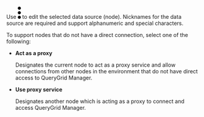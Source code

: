 Use ![kebab menu](Images/zsz1597101912145.svg) to edit the selected data source (node). Nicknames for the data source are required and support alphanumeric and special characters.

To support nodes that do not have a direct connection, select one of the following:

-   **Act as a proxy**

    Designates the current node to act as a proxy service and allow connections from other nodes in the environment that do not have direct access to QueryGrid Manager.


-   **Use proxy service**

    Designates another node which is acting as a proxy to connect and access QueryGrid Manager.


